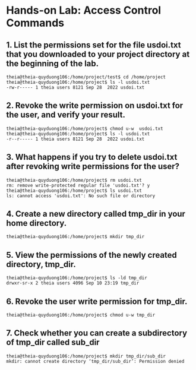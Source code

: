 # Hands-on Lab: Access Control Commands
## 1. List the permissions set for the file usdoi.txt that you downloaded to your project directory at the beginning of the lab.
```
theia@theia-quyduong106:/home/project/test$ cd /home/project
theia@theia-quyduong106:/home/project$ ls -l usdoi.txt
-rw-r----- 1 theia users 8121 Sep 28  2022 usdoi.txt
```

## 2. Revoke the write permission on usdoi.txt for the user, and verify your result.
```
theia@theia-quyduong106:/home/project$ chmod u-w  usdoi.txt
theia@theia-quyduong106:/home/project$ ls -l usdoi.txt
-r--r----- 1 theia users 8121 Sep 28  2022 usdoi.txt
```

## 3. What happens if you try to delete usdoi.txt after revoking write permissions for the user?
```
theia@theia-quyduong106:/home/project$ rm usdoi.txt
rm: remove write-protected regular file 'usdoi.txt'? y
theia@theia-quyduong106:/home/project$ ls usdoi.txt
ls: cannot access 'usdoi.txt': No such file or directory
```

## 4. Create a new directory called tmp_dir in your home directory.
```
theia@theia-quyduong106:/home/project$ mkdir tmp_dir
```

## 5. View the permissions of the newly created directory, tmp_dir.
```
theia@theia-quyduong106:/home/project$ ls -ld tmp_dir
drwxr-sr-x 2 theia users 4096 Sep 10 23:19 tmp_dir
```

## 6. Revoke the user write permission for tmp_dir.
```
theia@theia-quyduong106:/home/project$ chmod u-w tmp_dir
```

## 7. Check whether you can create a subdirectory of tmp_dir called sub_dir
```
theia@theia-quyduong106:/home/project$ mkdir tmp_dir/sub_dir
mkdir: cannot create directory ‘tmp_dir/sub_dir’: Permission denied
```